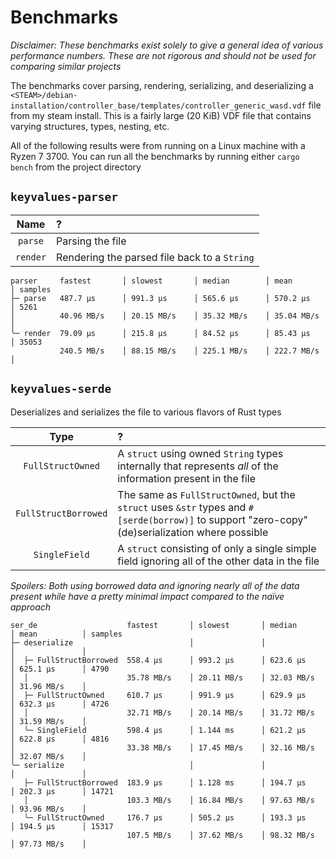 # Benchmarks

_Disclaimer: These benchmarks exist solely to give a general idea of various
performance numbers. These are not rigorous and should not be used for
comparing similar projects_

The benchmarks cover parsing, rendering, serializing, and deserializing a
`<STEAM>/debian-installation/controller_base/templates/controller_generic_wasd.vdf`
file from my steam install. This is a fairly large (20 KiB) VDF file that
contains varying structures, types, nesting, etc.

All of the following results were from running on a Linux machine with a Ryzen
7 3700. You can run all the benchmarks by running either `cargo bench` from the
project directory

## `keyvalues-parser`

| Name | ? |
| :---: | :--- |
| `parse` | Parsing the file |
| `render` | Rendering the parsed file back to a `String` |

```text
parser     fastest       │ slowest       │ median        │ mean          │ samples
├─ parse   487.7 µs      │ 991.3 µs      │ 565.6 µs      │ 570.2 µs      │ 5261
│          40.96 MB/s    │ 20.15 MB/s    │ 35.32 MB/s    │ 35.04 MB/s    │
╰─ render  79.09 µs      │ 215.8 µs      │ 84.52 µs      │ 85.43 µs      │ 35053
           240.5 MB/s    │ 88.15 MB/s    │ 225.1 MB/s    │ 222.7 MB/s    │
```

## `keyvalues-serde`

Deserializes and serializes the file to various flavors of Rust types

| Type | ? |
| :---: | :--- |
| `FullStructOwned` | A `struct` using owned `String` types internally that represents _all_ of the information present in the file
| `FullStructBorrowed` | The same as `FullStructOwned`, but the `struct` uses `&str` types and `#[serde(borrow)]` to support "zero-copy" (de)serialization where possible |
| `SingleField` | A `struct` consisting of only a single simple field ignoring all of the other data in the file |

_Spoilers: Both using borrowed data and ignoring nearly all of the data present
while have a pretty minimal impact compared to the naïve approach_

```text
ser_de                    fastest       │ slowest       │ median        │ mean          │ samples
├─ deserialize                          │               │               │               │
│  ├─ FullStructBorrowed  558.4 µs      │ 993.2 µs      │ 623.6 µs      │ 625.1 µs      │ 4790
│  │                      35.78 MB/s    │ 20.11 MB/s    │ 32.03 MB/s    │ 31.96 MB/s    │
│  ├─ FullStructOwned     610.7 µs      │ 991.9 µs      │ 629.9 µs      │ 632.3 µs      │ 4726
│  │                      32.71 MB/s    │ 20.14 MB/s    │ 31.72 MB/s    │ 31.59 MB/s    │
│  ╰─ SingleField         598.4 µs      │ 1.144 ms      │ 621.2 µs      │ 622.8 µs      │ 4816
│                         33.38 MB/s    │ 17.45 MB/s    │ 32.16 MB/s    │ 32.07 MB/s    │
╰─ serialize                            │               │               │               │
   ├─ FullStructBorrowed  183.9 µs      │ 1.128 ms      │ 194.7 µs      │ 202.3 µs      │ 14721
   │                      103.3 MB/s    │ 16.84 MB/s    │ 97.63 MB/s    │ 93.96 MB/s    │
   ╰─ FullStructOwned     176.7 µs      │ 505.2 µs      │ 193.3 µs      │ 194.5 µs      │ 15317
                          107.5 MB/s    │ 37.62 MB/s    │ 98.32 MB/s    │ 97.73 MB/s    │
```
